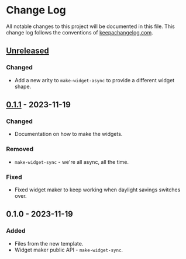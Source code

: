 # Change Log
All notable changes to this project will be documented in this file. This change log follows the conventions of [keepachangelog.com](http://keepachangelog.com/).

## [Unreleased]
### Changed
- Add a new arity to `make-widget-async` to provide a different widget shape.

## [0.1.1] - 2023-11-19
### Changed
- Documentation on how to make the widgets.

### Removed
- `make-widget-sync` - we're all async, all the time.

### Fixed
- Fixed widget maker to keep working when daylight savings switches over.

## 0.1.0 - 2023-11-19
### Added
- Files from the new template.
- Widget maker public API - `make-widget-sync`.

[Unreleased]: https://sourcehost.site/your-name/lgcore/compare/0.1.1...HEAD
[0.1.1]: https://sourcehost.site/your-name/lgcore/compare/0.1.0...0.1.1
